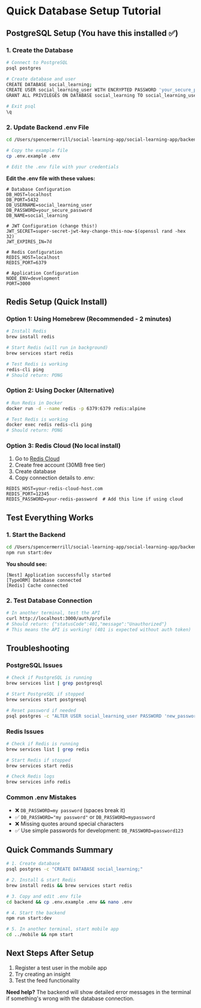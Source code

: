 # Quick Database Setup Tutorial

## PostgreSQL Setup (You have this installed ✅)

### 1. Create the Database
```bash
# Connect to PostgreSQL
psql postgres

# Create database and user
CREATE DATABASE social_learning;
CREATE USER social_learning_user WITH ENCRYPTED PASSWORD 'your_secure_password';
GRANT ALL PRIVILEGES ON DATABASE social_learning TO social_learning_user;

# Exit psql
\q
```

### 2. Update Backend .env File
```bash
cd /Users/spencermerrill/social-learning-app/social-learning-app/backend

# Copy the example file
cp .env.example .env

# Edit the .env file with your credentials
```

**Edit the .env file with these values:**
```env
# Database Configuration
DB_HOST=localhost
DB_PORT=5432
DB_USERNAME=social_learning_user
DB_PASSWORD=your_secure_password
DB_NAME=social_learning

# JWT Configuration (change this!)
JWT_SECRET=super-secret-jwt-key-change-this-now-$(openssl rand -hex 32)
JWT_EXPIRES_IN=7d

# Redis Configuration
REDIS_HOST=localhost
REDIS_PORT=6379

# Application Configuration
NODE_ENV=development
PORT=3000
```

## Redis Setup (Quick Install)

### Option 1: Using Homebrew (Recommended - 2 minutes)
```bash
# Install Redis
brew install redis

# Start Redis (will run in background)
brew services start redis

# Test Redis is working
redis-cli ping
# Should return: PONG
```

### Option 2: Using Docker (Alternative)
```bash
# Run Redis in Docker
docker run -d --name redis -p 6379:6379 redis:alpine

# Test Redis is working
docker exec redis redis-cli ping
# Should return: PONG
```

### Option 3: Redis Cloud (No local install)
1. Go to [Redis Cloud](https://redis.com/try-free/)
2. Create free account (30MB free tier)
3. Create database
4. Copy connection details to .env:
```env
REDIS_HOST=your-redis-cloud-host.com
REDIS_PORT=12345
REDIS_PASSWORD=your-redis-password  # Add this line if using cloud
```

## Test Everything Works

### 1. Start the Backend
```bash
cd /Users/spencermerrill/social-learning-app/social-learning-app/backend
npm run start:dev
```

**You should see:**
```
[Nest] Application successfully started
[TypeORM] Database connected
[Redis] Cache connected
```

### 2. Test Database Connection
```bash
# In another terminal, test the API
curl http://localhost:3000/auth/profile
# Should return: {"statusCode":401,"message":"Unauthorized"}
# This means the API is working! (401 is expected without auth token)
```

## Troubleshooting

### PostgreSQL Issues
```bash
# Check if PostgreSQL is running
brew services list | grep postgresql

# Start PostgreSQL if stopped
brew services start postgresql

# Reset password if needed
psql postgres -c "ALTER USER social_learning_user PASSWORD 'new_password';"
```

### Redis Issues
```bash
# Check if Redis is running
brew services list | grep redis

# Start Redis if stopped
brew services start redis

# Check Redis logs
brew services info redis
```

### Common .env Mistakes
- ❌ `DB_PASSWORD=my password` (spaces break it)
- ✅ `DB_PASSWORD="my password"` or `DB_PASSWORD=mypassword`
- ❌ Missing quotes around special characters
- ✅ Use simple passwords for development: `DB_PASSWORD=password123`

## Quick Commands Summary
```bash
# 1. Create database
psql postgres -c "CREATE DATABASE social_learning;"

# 2. Install & start Redis
brew install redis && brew services start redis

# 3. Copy and edit .env file
cd backend && cp .env.example .env && nano .env

# 4. Start the backend
npm run start:dev

# 5. In another terminal, start mobile app
cd ../mobile && npm start
```

## Next Steps After Setup
1. Register a test user in the mobile app
2. Try creating an insight
3. Test the feed functionality

**Need help?** The backend will show detailed error messages in the terminal if something's wrong with the database connection.